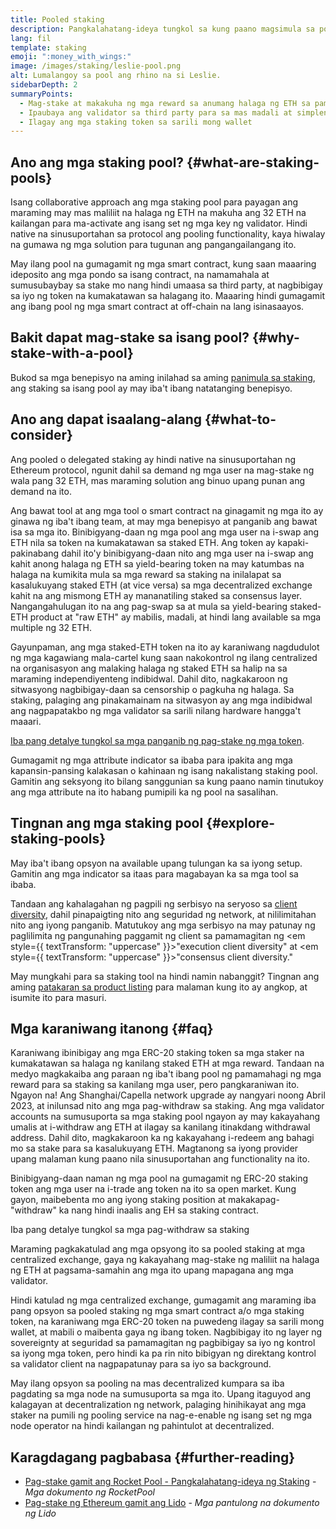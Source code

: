```yaml
---
title: Pooled staking
description: Pangkalahatang-ideya tungkol sa kung paano magsimula sa pooled staking ng ETH
lang: fil
template: staking
emoji: ":money_with_wings:"
image: /images/staking/leslie-pool.png
alt: Lumalangoy sa pool ang rhino na si Leslie.
sidebarDepth: 2
summaryPoints:
  - Mag-stake at makakuha ng mga reward sa anumang halaga ng ETH sa pamamagitan ng pakikipagtulungan sa iba
  - Ipaubaya ang validator sa third party para sa mas madali at simpleng proseso
  - Ilagay ang mga staking token sa sarili mong wallet
---
```


## Ano ang mga staking pool? {#what-are-staking-pools}

Isang collaborative approach ang mga staking pool para payagan ang maraming may mas maliliit na halaga ng ETH na makuha ang 32 ETH na kailangan para ma-activate ang isang set ng mga key ng validator. Hindi native na sinusuportahan sa protocol ang pooling functionality, kaya hiwalay na gumawa ng mga solution para tugunan ang pangangailangang ito.

May ilang pool na gumagamit ng mga smart contract, kung saan maaaring ideposito ang mga pondo sa isang contract, na namamahala at sumusubaybay sa stake mo nang hindi umaasa sa third party, at nagbibigay sa iyo ng token na kumakatawan sa halagang ito. Maaaring hindi gumagamit ang ibang pool ng mga smart contract at off-chain na lang isinasaayos.

## Bakit dapat mag-stake sa isang pool? {#why-stake-with-a-pool}

Bukod sa mga benepisyo na aming inilahad sa aming [panimula sa staking](/staking/), ang staking sa isang pool ay may iba't ibang natatanging benepisyo.

<CardGrid>
  <Card title="Madaling makapasok" emoji="🐟" description="Not a whale? No problem. Most staking pools let you stake virtually any amount of ETH by joining forces with other stakers, unlike staking solo which requires 32 ETH." />
  <Card title="Mag-stake ngayon" emoji=":stopwatch:" description="Staking with a pool is as easy as a token swap. No need to worry about hardware setup and node maintenance. Pools allow you to deposit your ETH which enables node operators to run validators. Rewards are then distributed to contributors minus a fee for node operations." />
  <Card title="pag-stake ng mga token" emoji=":droplet:" description="Many staking pools provide a token that represents a claim on your staked ETH and the rewards it generates. This allows you to make use of your staked ETH, e.g. as collateral in DeFi applications." />
</CardGrid>

<StakingComparison page="pools" />

## Ano ang dapat isaalang-alang {#what-to-consider}

Ang pooled o delegated staking ay hindi native na sinusuportahan ng Ethereum protocol, ngunit dahil sa demand ng mga user na mag-stake ng wala pang 32 ETH, mas maraming solution ang binuo upang punan ang demand na ito.

Ang bawat tool at ang mga tool o smart contract na ginagamit ng mga ito ay ginawa ng iba't ibang team, at may mga benepisyo at panganib ang bawat isa sa mga ito. Binibigyang-daan ng mga pool ang mga user na i-swap ang ETH nila sa token na kumakatawan sa staked ETH. Ang token ay kapaki-pakinabang dahil ito'y binibigyang-daan nito ang mga user na i-swap ang kahit anong halaga ng ETH sa yield-bearing token na may katumbas na halaga na kumikita mula sa mga reward sa staking na inilalapat sa kasalukuyang staked ETH (at vice versa) sa mga decentralized exchange kahit na ang mismong ETH ay mananatiling staked sa consensus layer. Nangangahulugan ito na ang pag-swap sa at mula sa yield-bearing staked-ETH product at "raw ETH" ay mabilis, madali, at hindi lang available sa mga multiple ng 32 ETH.

Gayunpaman, ang mga staked-ETH token na ito ay karaniwang nagdudulot ng mga kagawiang mala-cartel kung saan nakokontrol ng ilang centralized na organisasyon ang malaking halaga ng staked ETH sa halip na sa maraming independiyenteng indibidwal. Dahil dito, nagkakaroon ng sitwasyong nagbibigay-daan sa censorship o pagkuha ng halaga. Sa staking, palaging ang pinakamainam na sitwasyon ay ang mga indibidwal ang nagpapatakbo ng mga validator sa sarili nilang hardware hangga't maaari.

[Iba pang detalye tungkol sa mga panganib ng pag-stake ng mga token](https://notes.ethereum.org/@djrtwo/risks-of-lsd).

Gumagamit ng mga attribute indicator sa ibaba para ipakita ang mga kapansin-pansing kalakasan o kahinaan ng isang nakalistang staking pool. Gamitin ang seksyong ito bilang sanggunian sa kung paano namin tinutukoy ang mga attribute na ito habang pumipili ka ng pool na sasalihan.

<StakingConsiderations page="pools" />

## Tingnan ang mga staking pool {#explore-staking-pools}

May iba't ibang opsyon na available upang tulungan ka sa iyong setup. Gamitin ang mga indicator sa itaas para magabayan ka sa mga tool sa ibaba.

<ProductDisclaimer />

<StakingProductsCardGrid category="pools" />

Tandaan ang kahalagahan ng pagpili ng serbisyo na seryoso sa [client diversity](/developers/docs/nodes-and-clients/client-diversity/), dahil pinapaigting nito ang seguridad ng network, at nililimitahan nito ang iyong panganib. Matutukoy ang mga serbisyo na may patunay ng paglilimita ng pangunahing paggamit ng client sa pamamagitan ng <em style={{ textTransform: "uppercase" }}>"execution client diversity"</em> at <em style={{ textTransform: "uppercase" }}>"consensus client diversity."</em>

May mungkahi para sa staking tool na hindi namin nabanggit? Tingnan ang aming [patakaran sa product listing](/contributing/adding-staking-products/) para malaman kung ito ay angkop, at isumite ito para masuri.

## Mga karaniwang itanong {#faq}

<ExpandableCard title="Paano ako makakakuha ng mga reward?">
Karaniwang ibinibigay ang mga ERC-20 staking token sa mga staker na kumakatawan sa halaga ng kanilang staked ETH at mga reward. Tandaan na medyo magkakaiba ang paraan ng iba't ibang pool ng pamamahagi ng mga reward para sa staking sa kanilang mga user, pero pangkaraniwan ito.
</ExpandableCard>

<ExpandableCard title="Kailan ko puwedeng i-withdraw ang aking mga staked token?">
Ngayon na! Ang Shanghai/Capella network upgrade ay nangyari noong Abril 2023, at inilunsad nito ang mga pag-withdraw sa staking. Ang mga validator accounts na sumusuporta sa mga staking pool ngayon ay may kakayahang umalis at i-withdraw ang ETH at ilagay sa kanilang itinakdang withdrawal address. Dahil dito, magkakaroon ka ng kakayahang i-redeem ang bahagi mo sa stake para sa kasalukuyang ETH. Magtanong sa iyong provider upang malaman kung paano nila sinusuportahan ang functionality na ito.

Binibigyang-daan naman ng mga pool na gumagamit ng ERC-20 staking token ang mga user na i-trade ang token na ito sa open market. Kung gayon, maibebenta mo ang iyong staking position at makakapag-"withdraw" ka nang hindi inaalis ang EH sa staking contract.

<ButtonLink to="/staking/withdrawals/">Iba pang detalye tungkol sa mga pag-withdraw sa staking</ButtonLink>
</ExpandableCard>

<ExpandableCard title="Iba ba ito sa pag-stake sa aking exchange?">
Maraming pagkakatulad ang mga opsyong ito sa pooled staking at mga centralized exchange, gaya ng kakayahang mag-stake ng maliliit na halaga ng ETH at pagsama-samahin ang mga ito upang mapagana ang mga validator.

Hindi katulad ng mga centralized exchange, gumagamit ang maraming iba pang opsyon sa pooled staking ng mga smart contract a/o mga staking token, na karaniwang mga ERC-20 token na puwedeng ilagay sa sarili mong wallet, at mabili o maibenta gaya ng ibang token. Nagbibigay ito ng layer ng sovereignty at seguridad sa pamamagitan ng pagbibigay sa iyo ng kontrol sa iyong mga token, pero hindi ka pa rin nito bibigyan ng direktang kontrol sa validator client na nagpapatunay para sa iyo sa background.

May ilang opsyon sa pooling na mas decentralized kumpara sa iba pagdating sa mga node na sumusuporta sa mga ito. Upang itaguyod ang kalagayan at decentralization ng network, palaging hinihikayat ang mga staker na pumili ng pooling service na nag-e-enable ng isang set ng mga node operator na hindi kailangan ng pahintulot at decentralized.
</ExpandableCard>

## Karagdagang pagbabasa {#further-reading}

- [Pag-stake gamit ang Rocket Pool - Pangkalahatang-ideya ng Staking](https://docs.rocketpool.net/guides/staking/overview.html) - _Mga dokumento ng RocketPool_
- [Pag-stake ng Ethereum gamit ang Lido](https://help.lido.fi/en/collections/2947324-staking-ethereum-with-lido) - _Mga pantulong na dokumento ng Lido_
